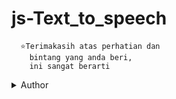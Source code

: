 # js-Text_to_speech
```
  ⭐️Terimakasih atas perhatian dan
    bintang yang anda beri,
    ini sangat berarti
```
<details>
<summary>Author</summary>
<code style='white-space:nowrap;><pre>
nama:		Dikdik Mulyana
telegram:	@Mrdik
</pre>
</code>
</details>

ini adalah script untukmerubah text menjadi suara dengan api 
[resvonsivevoice](https://responsivevoice.org)
# cara penggunaan:
```
$git clone https://github.com/DikdikMulyana/js-text_to_speech
$cd js-text_to_speech
$php -S localhost:<port> text_to_speech.html
```
contoh :
`php -S localhost:8080 text_to_speech.html`
lalu buka di jendela browser anda 
`https://localhost:8080/text_to_speech.html`
